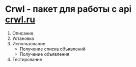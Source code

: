 # Crwl - пакет для работы с api [crwl.ru](http://crwl.ru/)

1. Описание
2. Установка
3. Использование
    - Получение списка объявлений
    - Получение объявления
4. Тестирование